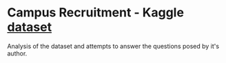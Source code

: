 # Campus Recruitment - Kaggle [dataset](https://www.kaggle.com/benroshan/factors-affecting-campus-placement)

Analysis of the dataset and attempts to answer the questions posed by it's author.
